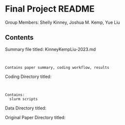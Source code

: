 # Final Project README

Group Members: Shelly Kinney, Joshua M. Kemp, Yue Liu

## Contents

Summary file titled: KinneyKempLiu-2023.md


&nbsp;

    Contains paper summary, coding workflow, results


Coding Directory titled:

&nbsp;

    Contains:
      slurm scripts
      


Data Directory titled:

Original Paper Directory titled:


